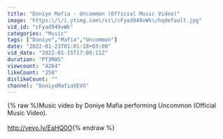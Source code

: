 ```yaml
---
title: "Doniye Mafia - Uncommon (Official Music Video)"
image: "https:\/\/i.ytimg.com\/vi\/cFyad949vWk\/hqdefault.jpg"
vid_id: "cFyad949vWk"
categories: "Music"
tags: ["Doniye","Mafia","Uncommon"]
date: "2022-01-23T01:01:18+03:00"
vid_date: "2022-01-15T17:00:11Z"
duration: "PT3M8S"
viewcount: "4264"
likeCount: "258"
dislikeCount: ""
channel: "DoniyeMafiaVEVO"
---
```

{% raw %}Music video by Doniye Mafia performing Uncommon (Official Music Video). <br /><br /><a rel="nofollow" target="blank" href="http://vevo.ly/EaHQ0O">http://vevo.ly/EaHQ0O</a>{% endraw %}
